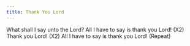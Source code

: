 ```yaml
---
title: Thank You Lord
---
```


What shall I say unto the Lord? All I have to say is thank you Lord! (X2)
Thank you Lord! (X2)
All I have to say is thank you Lord!
(Repeat)
